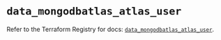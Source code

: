 # `data_mongodbatlas_atlas_user`

Refer to the Terraform Registry for docs: [`data_mongodbatlas_atlas_user`](https://registry.terraform.io/providers/mongodb/mongodbatlas/1.16.2/docs/data-sources/atlas_user).
